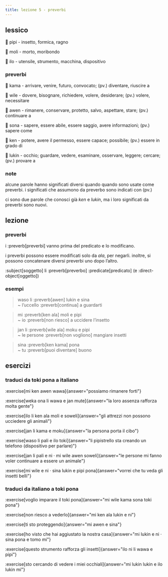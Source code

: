 ```yaml
---
title: lezione 5 - preverbi
---
```


## lessico
󱥑 pipi - insetto, formica, ragno

󱤷 moli - morto, moribondo

󱤎 ilo - utensile, strumento, macchina, dispositivo

### preverbi
󱤖 kama - arrivare, venire, futuro, convocato; (pv.) diventare, riuscire a

󱥷 wile - dovere, bisognare, richiedere, volere, desiderare; (pv.) volere, necessitare

󱤈 awen - rimanere, conservare, protetto, salvo, aspettare, stare; (pv.) continuare a

󱥡 sona - sapere, essere abile, essere saggio, avere informazioni; (pv.) sapere come

󱤘 ken - potere, avere il permesso, essere capace; possibile; (pv.) essere in grado di

󱤮 lukin - occhio; guardare, vedere, esaminare, osservare, leggere; cercare; (pv.) provare a

### note
alcune parole hanno significati diversi quando quando sono usate come preverbi. i significati che assumono da preverbo sono indicati con (pv.)

ci sono due parole che conosci già *ken* e *lukin*, ma i loro significati da preverbi sono nuovi.


## lezione
### preverbi
i :preverb[preverbi] vanno prima del predicato e lo modificano.

i preverbi possono essere modificati solo da *ala*, per negarli. inoltre, si possono concatenare diversi preverbi uno dopo l’altro.

:subject[soggetto] li :preverb[preverbo] :predicate[predicato] (e :direct-object[oggetto])

### esempi

> waso li :preverb[awen] lukin e sina \
> ~ l’uccello :preverb[continua] a guardarti

> mi :preverb[ken ala] moli e pipi \
> ~ io :preverb[non riesco] a uccidere l’insetto

> jan li :preverb[wile ala] moku e pipi \
> ~ le persone :preverb[non vogliono] mangiare insetti

> sina :preverb[ken kama] pona \
> ~ tu :preverb[puoi diventare] buono

## esercizi
### traduci da toki pona a italiano
:exercise[mi ken awen wawa]{answer="possiamo rimanere forti"}

:exercise[weka ona li wawa e jan mute]{answer="la loro assenza rafforza molta gente"}

:exercise[ilo li ken ala moli e soweli]{answer="gli attrezzi non possono ucciedere gli animali"}

:exercise[jan li kama e moku]{answer="la persona porta il cibo"}

:exercise[waso li pali e ilo toki]{answer="li pipistrello sta creando un telefono (dispositivo per parlare)"}

:exercise[jan li pali e ni · mi wile awen soweli]{answer="le persone mi fanno voler continuare a essere un animale"}

:exercise[mi wile e ni · sina lukin e pipi pona]{answer="vorrei che tu veda gli insetti belli"}

### traduci da italiano a toki pona 
:exercise[voglio imparare il toki pona]{answer="mi wile kama sona toki pona"}

:exercise[non riesco a vederlo]{answer="mi ken ala lukin e ni"}

:exercise[ti sto proteggendo]{answer="mi awen e sina"}

:exercise[ho visto che hai aggiustato la nostra casa]{answer="mi lukin e ni · sina pona e tomo mi"}

:exercise[questo strumento rafforza gli insetti]{answer="ilo ni li wawa e pipi"}

:exercise[sto cercando di vedere i miei occhiali]{answer="mi lukin lukin e ilo lukin mi"}